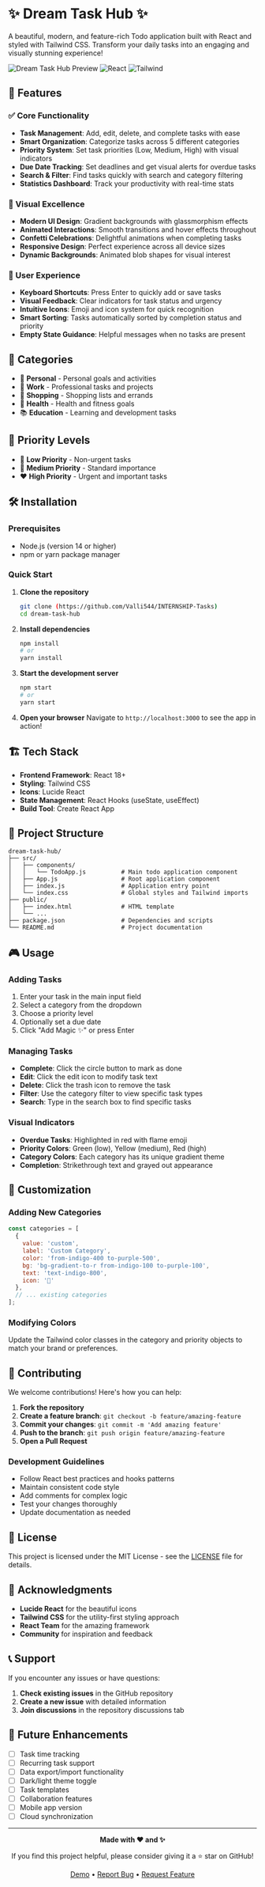 # ✨ Dream Task Hub ✨

A beautiful, modern, and feature-rich Todo application built with React and styled with Tailwind CSS. Transform your daily tasks into an engaging and visually stunning experience!

![Dream Task Hub Preview](https://img.shields.io/badge/Status-Complete-brightgreen) ![React](https://img.shields.io/badge/React-18+-blue) ![Tailwind](https://img.shields.io/badge/Tailwind-CSS-38B2AC)

## 🌟 Features

### ✅ Core Functionality
- **Task Management**: Add, edit, delete, and complete tasks with ease
- **Smart Organization**: Categorize tasks across 5 different categories
- **Priority System**: Set task priorities (Low, Medium, High) with visual indicators
- **Due Date Tracking**: Set deadlines and get visual alerts for overdue tasks
- **Search & Filter**: Find tasks quickly with search and category filtering
- **Statistics Dashboard**: Track your productivity with real-time stats

### 🎨 Visual Excellence
- **Modern UI Design**: Gradient backgrounds with glassmorphism effects
- **Animated Interactions**: Smooth transitions and hover effects throughout
- **Confetti Celebrations**: Delightful animations when completing tasks
- **Responsive Design**: Perfect experience across all device sizes
- **Dynamic Backgrounds**: Animated blob shapes for visual interest

### 🚀 User Experience
- **Keyboard Shortcuts**: Press Enter to quickly add or save tasks
- **Visual Feedback**: Clear indicators for task status and urgency
- **Intuitive Icons**: Emoji and icon system for quick recognition
- **Smart Sorting**: Tasks automatically sorted by completion status and priority
- **Empty State Guidance**: Helpful messages when no tasks are present

## 📱 Categories

- 🌟 **Personal** - Personal goals and activities
- 💼 **Work** - Professional tasks and projects
- 🛒 **Shopping** - Shopping lists and errands
- 💪 **Health** - Health and fitness goals
- 📚 **Education** - Learning and development tasks

## 🎯 Priority Levels

- 💚 **Low Priority** - Non-urgent tasks
- 💛 **Medium Priority** - Standard importance
- ❤️ **High Priority** - Urgent and important tasks

## 🛠️ Installation

### Prerequisites
- Node.js (version 14 or higher)
- npm or yarn package manager

### Quick Start

1. **Clone the repository**
   ```bash
   git clone (https://github.com/Valli544/INTERNSHIP-Tasks)
   cd dream-task-hub
   ```

2. **Install dependencies**
   ```bash
   npm install
   # or
   yarn install
   ```

3. **Start the development server**
   ```bash
   npm start
   # or
   yarn start
   ```

4. **Open your browser**
   Navigate to `http://localhost:3000` to see the app in action!

## 🏗️ Tech Stack

- **Frontend Framework**: React 18+
- **Styling**: Tailwind CSS
- **Icons**: Lucide React
- **State Management**: React Hooks (useState, useEffect)
- **Build Tool**: Create React App

## 📂 Project Structure

```
dream-task-hub/
├── src/
│   ├── components/
│   │   └── TodoApp.js          # Main todo application component
│   ├── App.js                  # Root application component
│   ├── index.js                # Application entry point
│   └── index.css               # Global styles and Tailwind imports
├── public/
│   ├── index.html              # HTML template
│   └── ...
├── package.json                # Dependencies and scripts
└── README.md                   # Project documentation
```

## 🎮 Usage

### Adding Tasks
1. Enter your task in the main input field
2. Select a category from the dropdown
3. Choose a priority level
4. Optionally set a due date
5. Click "Add Magic ✨" or press Enter

### Managing Tasks
- **Complete**: Click the circle button to mark as done
- **Edit**: Click the edit icon to modify task text
- **Delete**: Click the trash icon to remove the task
- **Filter**: Use the category filter to view specific task types
- **Search**: Type in the search box to find specific tasks

### Visual Indicators
- **Overdue Tasks**: Highlighted in red with flame emoji
- **Priority Colors**: Green (low), Yellow (medium), Red (high)
- **Category Colors**: Each category has its unique gradient theme
- **Completion**: Strikethrough text and grayed out appearance

## 🎨 Customization

### Adding New Categories
```javascript
const categories = [
  {
    value: 'custom',
    label: 'Custom Category',
    color: 'from-indigo-400 to-purple-500',
    bg: 'bg-gradient-to-r from-indigo-100 to-purple-100',
    text: 'text-indigo-800',
    icon: '🎯'
  },
  // ... existing categories
];
```

### Modifying Colors
Update the Tailwind color classes in the category and priority objects to match your brand or preferences.

## 🤝 Contributing

We welcome contributions! Here's how you can help:

1. **Fork the repository**
2. **Create a feature branch**: `git checkout -b feature/amazing-feature`
3. **Commit your changes**: `git commit -m 'Add amazing feature'`
4. **Push to the branch**: `git push origin feature/amazing-feature`
5. **Open a Pull Request**

### Development Guidelines
- Follow React best practices and hooks patterns
- Maintain consistent code style
- Add comments for complex logic
- Test your changes thoroughly
- Update documentation as needed

## 📝 License

This project is licensed under the MIT License - see the [LICENSE](LICENSE) file for details.

## 🙏 Acknowledgments

- **Lucide React** for the beautiful icons
- **Tailwind CSS** for the utility-first styling approach
- **React Team** for the amazing framework
- **Community** for inspiration and feedback

## 📞 Support

If you encounter any issues or have questions:

1. **Check existing issues** in the GitHub repository
2. **Create a new issue** with detailed information
3. **Join discussions** in the repository discussions tab

## 🚀 Future Enhancements

- [ ] Task time tracking
- [ ] Recurring task support
- [ ] Data export/import functionality
- [ ] Dark/light theme toggle
- [ ] Task templates
- [ ] Collaboration features
- [ ] Mobile app version
- [ ] Cloud synchronization

---

<div align="center">

**Made with ❤️ and ✨**

If you find this project helpful, please consider giving it a ⭐ star on GitHub!

[Demo](https://your-demo-link.com) • [Report Bug](https://github.com/Valli544/INTERNSHIP-Tasks) • [Request Feature](https://github.com/Valli544/INTERNSHIP-Tasks)

</div>
